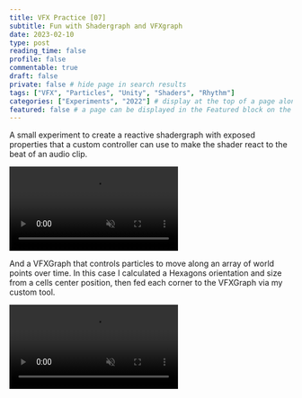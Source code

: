 ```yaml
---
title: VFX Practice [07]
subtitle: Fun with Shadergraph and VFXgraph
date: 2023-02-10
type: post
reading_time: false
profile: false
commentable: true
draft: false
private: false # hide page in search results
tags: ["VFX", "Particles", "Unity", "Shaders", "Rhythm"]
categories: ["Experiments", "2022"] # display at the top of a page alongside a page’s metadata
featured: false # a page can be displayed in the Featured block on the homepage. This is useful for sticky, announcement blog posts or selected publications etc.
---
```

<p>A small experiment to create a reactive shadergraph with exposed properties that a custom controller can use to make the shader react to the beat of an audio clip.</p>

<div class="video_thing">
    <video muted autoplay="" name="media" loop=""><source src="https://raw.githack.com/Denchyaknow/GitSite_Dencho/Develop/assets/media/projects/VFXPractice07/XRLog_2021_768.webm" type="video/mp4"></video>
</div>

<!--more-->

<p>And a VFXGraph that controls particles to move along an array of world points over time. In this case I calculated a Hexagons orientation and size from a cells center position, then fed each corner to the VFXGraph via my custom tool.</p>

<div class="video_thing">
    <video muted autoplay="" name="media" loop=""><source src="https://raw.githack.com/Denchyaknow/GitSite_Dencho/Develop/assets/media/projects/VFXPractice07/XRLog_2022_879.webm" type="video/mp4"></video>
</div>
